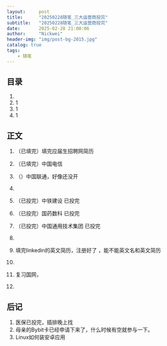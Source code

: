 ```yaml
---
layout:     post
title:      "20250228随笔_三大运营商投完"
subtitle:   "20250228随笔_三大运营商投完"
date:       2025-02-28 21:00:06
author:     "Nickwei"
header-img: "img/post-bg-2015.jpg"
catalog: true
tags:
    - 随笔
---
```


## 目录


1. 
2. 1
3. 1
4. 1












## 正文

1. （已填完）填完应届生招聘网简历

1. （已填完）中国电信

1. （）中国联通，好像还没开

1. 

    

1. （已投完）中铁建设 已投完

1. （已投完）国药数科  已投完

1. （已投完）中国通用技术集团  已投完

1. 

1. 填完linkedin的英文简历，注册好了 ，能不能英文名和英文简历

1. 

1. 复习国网，

1. 





















## 后记

1. 医保已投完，插排晚上找
2. 母亲的Bybit卡已经申请下来了，什么时候有空就参与一下。
3. Linux如何装安卓应用
